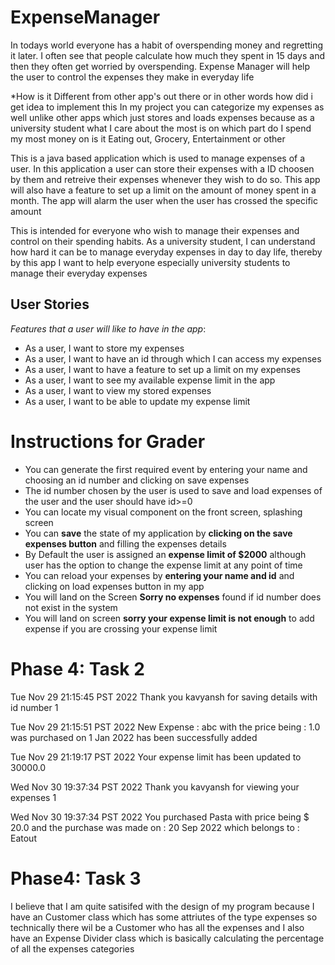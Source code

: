 
# ExpenseManager
In todays world everyone has a habit of overspending money and regretting it later. I often see that people calculate
how much they spent in 15 days and then they often get worried by overspending. Expense Manager will help the user to
control the expenses they make in everyday life

*How is it Different from other app's out there or in other words how did i get idea to implement this
In my project you can categorize my expenses as well unlike other apps which just stores and loads expenses because as a
university student what I care about the most is on which part do I spend my most money on is it Eating out, Grocery,
Entertainment or other


This is a java based application which is used to manage expenses of a user.
In this application a user can store their expenses with a ID choosen by them and retreive their expenses whenever 
they wish to do so. This app will also have a feature to set up a limit on the amount of money spent in a month. The app
will alarm the user when the user has crossed the specific amount

This is intended for everyone who wish to manage their expenses and 
control on their spending habits. As a university student, I can understand how hard it can be to manage everyday 
expenses in day to day life, thereby by this app I want to help everyone especially university students to manage their 
everyday expenses


## User Stories

*Features that a user will like to have in the app*:
- As a user, I want to store my expenses
- As a user, I want to have an id through which I can access my expenses
- As a user, I want to have a feature to set up a limit on my expenses 
- As a user, I want to see my available expense limit in the app
- As a user, I want to view my stored expenses
- As a user, I want to be able to update my expense limit

# Instructions for Grader

- You can generate the first required event by entering your name and choosing an id number and clicking on save expenses
- The id number chosen by the user is used to save and load expenses of the user and the user should have id>=0
- You can locate my visual component on the front screen, splashing screen 
- You can **save** the state of my application by **clicking on the save expenses button** and filling the expenses details
- By Default the user is assigned an **expense limit of $2000** although user has the option to change the expense limit at any point of time
- You can reload your expenses by **entering your name and id** and clicking on load expenses button in my app
- You will land on the Screen **Sorry no expenses** found if id number does not exist in the system
- You will land on screen **sorry your expense limit is not enough** to add expense if you are crossing your expense limit
  
# Phase 4: Task 2

Tue Nov 29 21:15:45 PST 2022
Thank you kavyansh for saving details with id number 1

Tue Nov 29 21:15:51 PST 2022
New Expense : abc with the price being : 1.0 was purchased on 1 Jan 2022 has been successfully added

Tue Nov 29 21:19:17 PST 2022
Your expense limit has been updated to 30000.0

Wed Nov 30 19:37:34 PST 2022
Thank you kavyansh for viewing your expenses 1

Wed Nov 30 19:37:34 PST 2022
You purchased  Pasta with price being  $ 20.0 and the purchase was made on : 20 Sep 2022 which belongs to : Eatout

# Phase4: Task 3
I believe that I am quite satisifed with the design of my program because I have an Customer class
which has some attriutes of the type expenses so technically there wil be a Customer who has all the expenses 
and I also have an Expense Divider class which is basically calculating the percentage of all the expenses
categories
